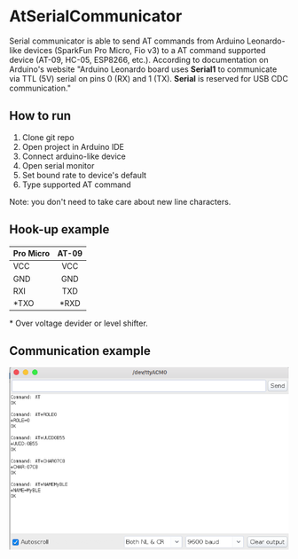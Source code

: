 # AtSerialCommunicator
Serial communicator is able to send AT commands from Arduino Leonardo-like devices (SparkFun Pro Micro, Fio v3) to a AT command supported device (AT-09, HC-05, ESP8266, etc.). According to documentation on Arduino's website "Arduino Leonardo board uses **Serial1** to communicate via TTL (5V) serial on pins 0 (RX) and 1 (TX). **Serial** is reserved for USB CDC communication."


## How to run
1. Clone git repo
2. Open project in Arduino IDE
3. Connect arduino-like device
4. Open serial monitor
5. Set bound rate to device's default
6. Type supported AT command

Note: you don't need to take care about new line characters.


## Hook-up example

| Pro Micro        |AT-09           |
| -----------------|:---------------:|
| VCC      |  VCC |
| GND      |  GND |
| RXI |   TXD    | 
| *TXO |   *RXD    | 

\* Over voltage devider or level shifter.


## Communication example

![alt text](example.png "Arduino's Serial Monitor")
